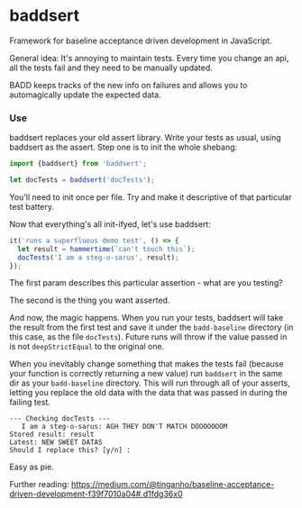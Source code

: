 # baddsert

Framework for baseline acceptance driven development in JavaScript.

General idea: It's annoying to maintain tests.  Every time you change an api, all the tests fail and they need to be manually updated.

BADD keeps tracks of the new info on failures and allows you to automagically update the expected data.

### Use

baddsert replaces your old assert library.  Write your tests as usual, using baddsert as the assert.  Step one is to init the whole shebang:

```typescript
import {baddsert} from 'baddsert';

let docTests = baddsert('docTests');
```

You'll need to init once per file.  Try and make it descriptive of that particular test battery.

Now that everything's all init-ifyed, let's use baddsert:

```typescript
it('runs a superfluous demo test', () => {
  let result = hammertime(`can't touch this`);
  docTests('I am a steg-o-sarus', result);
});
```

The first param describes this particular assertion - what are you testing?

The second is the thing you want asserted.

And now, the magic happens.  When you run your tests, baddsert will take the result from the first test and save it under the `badd-baseline` directory (in this case, as the file `docTests`).  Future runs will throw if the value passed in is not `deepStrictEqual` to the original one.

When you inevitably change something that makes the tests fail (because your function is correctly returning a new value) run `baddsert` in the same dir as your `badd-baseline` directory.  This will run through all of your asserts, letting you replace the old data with the data that was passed in during the failing test.

```
--- Checking docTests ---
   I am a steg-o-sarus: AGH THEY DON'T MATCH DOOOOOOOM
Stored result: result
Latest: NEW SWEET DATAS
Should I replace this? [y/n] :
```

Easy as pie.

Further reading: https://medium.com/@tinganho/baseline-acceptance-driven-development-f39f7010a04#.d1fdg36x0
